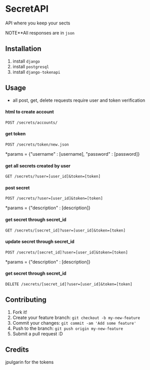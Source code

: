 # SecretAPI

API where you keep your sects

NOTE**All responses are in ```json```

## Installation

1. install ```django```
2. install ```postgresql```
3. install ```django-tokenapi```

## Usage
* all post, get, delete requests require user and token verification


#### html to create account
```
POST /secrets/accounts/
```

#### get token
```
POST /secrets/token/new.json
```
*params = {"username" : [username], "password" : [password]}

#### get all secrets created by user
```
GET /secrets/?user=[user_id]&token=[token]
```

#### post secret 
```
POST /secrets/?user=[user_id]&token=[token]
```
*params = {"description" : [description]}

#### get secret through secret_id
```
GET /secrets/[secret_id]?user=[user_id]&token=[token]
```

#### update secret through secret_id
```
POST /secrets/[secret_id]?user=[user_id]&token=[token]
```
*params = {"description" : [description]}

#### get secret through secret_id
```
DELETE /secrets/[secret_id]?user=[user_id]&token=[token]
```


## Contributing

1. Fork it!
2. Create your feature branch: `git checkout -b my-new-feature`
3. Commit your changes: `git commit -am 'Add some feature'`
4. Push to the branch: `git push origin my-new-feature`
5. Submit a pull request :D

## Credits

jpulgarin for the tokens
